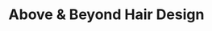 ---
title: "Above & Beyond Hair Design"
url: /laramie/above-and-beyond-hair-design/
shop: hairdresser
---